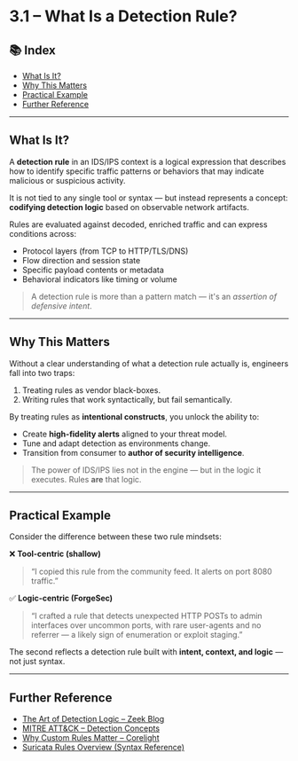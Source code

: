 # 3.1 – What Is a Detection Rule?

## 📚 Index

- [What Is It?](#what-is-it)
- [Why This Matters](#why-this-matters)
- [Practical Example](#practical-example)
- [Further Reference](#further-reference)

---

## What Is It?

A **detection rule** in an IDS/IPS context is a logical expression that describes how to identify specific traffic patterns or behaviors that may indicate malicious or suspicious activity.

It is not tied to any single tool or syntax — but instead represents a concept: **codifying detection logic** based on observable network artifacts.

Rules are evaluated against decoded, enriched traffic and can express conditions across:

- Protocol layers (from TCP to HTTP/TLS/DNS)
- Flow direction and session state
- Specific payload contents or metadata
- Behavioral indicators like timing or volume

> A detection rule is more than a pattern match — it's an *assertion of defensive intent*.

---

## Why This Matters

Without a clear understanding of what a detection rule actually is, engineers fall into two traps:

1. Treating rules as vendor black-boxes.
2. Writing rules that work syntactically, but fail semantically.

By treating rules as **intentional constructs**, you unlock the ability to:

- Create **high-fidelity alerts** aligned to your threat model.
- Tune and adapt detection as environments change.
- Transition from consumer to **author of security intelligence**.

> The power of IDS/IPS lies not in the engine — but in the logic it executes. Rules **are** that logic.

---

## Practical Example

Consider the difference between these two rule mindsets:

❌ **Tool-centric (shallow)**  
> “I copied this rule from the community feed. It alerts on port 8080 traffic.”

✅ **Logic-centric (ForgeSec)**  
> “I crafted a rule that detects unexpected HTTP POSTs to admin interfaces over uncommon ports, with rare user-agents and no referrer — a likely sign of enumeration or exploit staging.”

The second reflects a detection rule built with **intent, context, and logic** — not just syntax.

---

## Further Reference

- [The Art of Detection Logic – Zeek Blog](https://zeek.org/2021/08/18/the-art-of-detection-logic/)
- [MITRE ATT&CK – Detection Concepts](https://attack.mitre.org/resources/detection/)
- [Why Custom Rules Matter – Corelight](https://corelight.blog/2023/02/why-custom-rules-matter/)
- [Suricata Rules Overview (Syntax Reference)](https://docs.suricata.io/en/latest/rules/intro.html)
